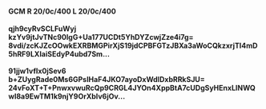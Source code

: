 #### GCM R 20/0c/400 L 20/0c/400
**qjh9cyRvSCLFuWyj**<br/>**kzYv9jtJvTNc90IgG+Ua177UCDt5YhDYZcwjZze4i7g=**<br/>**8vdi/zcKJZcOOwkEXRBMGPirXjS19jdCPBFGTzJBXa3aWoCQkzxrjTI4mD5hRF9LXIaiSEdyP4ubd7Sm...**<br/><br/>
**91jjw1vfIx0jSev6**<br/>**b+ZUygRade0Ms6GPsIHaF4JKO7ayoDxWdlDxbRRkSJU=**<br/>**24vFoXT+T+PnwxvwuRcQp9CRGL4JYOn4XppBtA7cUDgSyHEnxLINWQwl8a9EwTM1k9njY9OrXbIv6jOv...**